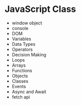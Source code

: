 # JavaScript Class

- window object
- console
- DOM
- Variables
- Data Types
- Operators
- Decision Making
- Loops
- Arrays
- Functions
- Objects
- Classes
- Events
- Async and Await
- fetch api
